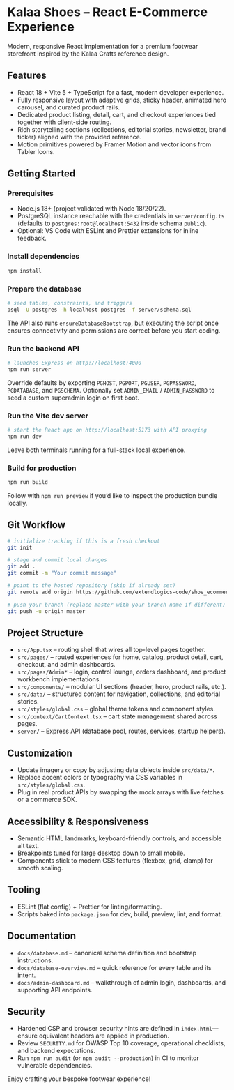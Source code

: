 # Kalaa Shoes – React E-Commerce Experience

Modern, responsive React implementation for a premium footwear storefront inspired by the Kalaa Crafts reference design.

## Features

- React 18 + Vite 5 + TypeScript for a fast, modern developer experience.
- Fully responsive layout with adaptive grids, sticky header, animated hero carousel, and curated product rails.
- Dedicated product listing, detail, cart, and checkout experiences tied together with client-side routing.
- Rich storytelling sections (collections, editorial stories, newsletter, brand ticker) aligned with the provided reference.
- Motion primitives powered by Framer Motion and vector icons from Tabler Icons.

## Getting Started

### Prerequisites

- Node.js 18+ (project validated with Node 18/20/22).
- PostgreSQL instance reachable with the credentials in `server/config.ts` (defaults to `postgres:root@localhost:5432` inside schema `public`).
- Optional: VS Code with ESLint and Prettier extensions for inline feedback.

### Install dependencies

```bash
npm install
```

### Prepare the database

```bash
# seed tables, constraints, and triggers
psql -U postgres -h localhost postgres -f server/schema.sql
```

The API also runs `ensureDatabaseBootstrap`, but executing the script once ensures connectivity and permissions are correct before you start coding.

### Run the backend API

```bash
# launches Express on http://localhost:4000
npm run server
```

Override defaults by exporting `PGHOST`, `PGPORT`, `PGUSER`, `PGPASSWORD`, `PGDATABASE`, and `PGSCHEMA`. Optionally set `ADMIN_EMAIL` / `ADMIN_PASSWORD` to seed a custom superadmin login on first boot.

### Run the Vite dev server

```bash
# start the React app on http://localhost:5173 with API proxying
npm run dev
```

Leave both terminals running for a full-stack local experience.

### Build for production

```bash
npm run build
```

Follow with `npm run preview` if you’d like to inspect the production bundle locally.

## Git Workflow

```bash
# initialize tracking if this is a fresh checkout
git init

# stage and commit local changes
git add .
git commit -m "Your commit message"

# point to the hosted repository (skip if already set)
git remote add origin https://github.com/extendlogics-code/shoe_ecommerce.git

# push your branch (replace master with your branch name if different)
git push -u origin master
```

## Project Structure

- `src/App.tsx` – routing shell that wires all top-level pages together.
- `src/pages/` – routed experiences for home, catalog, product detail, cart, checkout, and admin dashboards.
- `src/pages/Admin*` – login, control lounge, orders dashboard, and product workbench implementations.
- `src/components/` – modular UI sections (header, hero, product rails, etc.).
- `src/data/` – structured content for navigation, collections, and editorial stories.
- `src/styles/global.css` – global theme tokens and component styles.
- `src/context/CartContext.tsx` – cart state management shared across pages.
- `server/` – Express API (database pool, routes, services, startup helpers).

## Customization

- Update imagery or copy by adjusting data objects inside `src/data/*`.
- Replace accent colors or typography via CSS variables in `src/styles/global.css`.
- Plug in real product APIs by swapping the mock arrays with live fetches or a commerce SDK.

## Accessibility & Responsiveness

- Semantic HTML landmarks, keyboard-friendly controls, and accessible alt text.
- Breakpoints tuned for large desktop down to small mobile.
- Components stick to modern CSS features (flexbox, grid, clamp) for smooth scaling.

## Tooling

- ESLint (flat config) + Prettier for linting/formatting.
- Scripts baked into `package.json` for dev, build, preview, lint, and format.

## Documentation

- `docs/database.md` – canonical schema definition and bootstrap instructions.
- `docs/database-overview.md` – quick reference for every table and its intent.
- `docs/admin-dashboard.md` – walkthrough of admin login, dashboards, and supporting API endpoints.

## Security

- Hardened CSP and browser security hints are defined in `index.html`—ensure equivalent headers are applied in production.
- Review `SECURITY.md` for OWASP Top 10 coverage, operational checklists, and backend expectations.
- Run `npm run audit` (or `npm audit --production`) in CI to monitor vulnerable dependencies.

Enjoy crafting your bespoke footwear experience!
